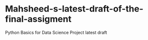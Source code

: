 # Mahsheed-s-latest-draft-of-the-final-assigment
Python Basics for Data Science Project latest draft
